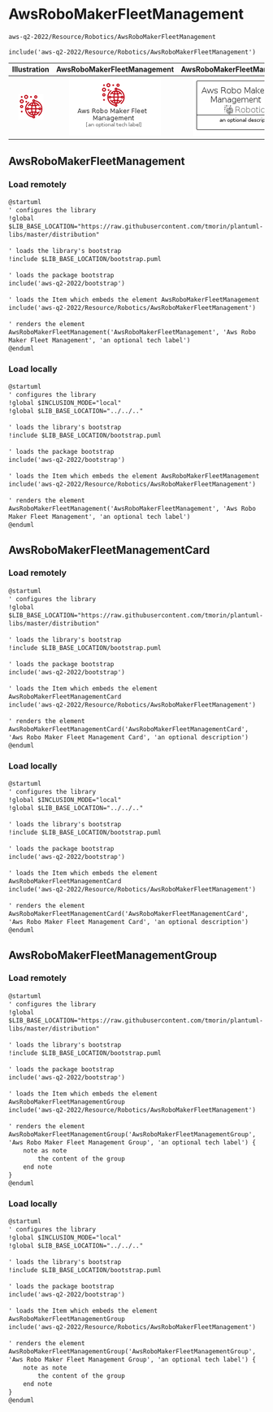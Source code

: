# AwsRoboMakerFleetManagement


```text
aws-q2-2022/Resource/Robotics/AwsRoboMakerFleetManagement
```

```text
include('aws-q2-2022/Resource/Robotics/AwsRoboMakerFleetManagement')
```



| Illustration | AwsRoboMakerFleetManagement | AwsRoboMakerFleetManagementCard | AwsRoboMakerFleetManagementGroup |
| :---: | :---: | :---: | :---: |
| ![illustration for Illustration](../../../aws-q2-2022/Resource/Robotics/AwsRoboMakerFleetManagement.png) | ![illustration for AwsRoboMakerFleetManagement](../../../aws-q2-2022/Resource/Robotics/AwsRoboMakerFleetManagement.Local.png) | ![illustration for AwsRoboMakerFleetManagementCard](../../../aws-q2-2022/Resource/Robotics/AwsRoboMakerFleetManagementCard.Local.png) | ![illustration for AwsRoboMakerFleetManagementGroup](../../../aws-q2-2022/Resource/Robotics/AwsRoboMakerFleetManagementGroup.Local.png) |




## AwsRoboMakerFleetManagement

### Load remotely
```plantuml
@startuml
' configures the library
!global $LIB_BASE_LOCATION="https://raw.githubusercontent.com/tmorin/plantuml-libs/master/distribution"

' loads the library's bootstrap
!include $LIB_BASE_LOCATION/bootstrap.puml

' loads the package bootstrap
include('aws-q2-2022/bootstrap')

' loads the Item which embeds the element AwsRoboMakerFleetManagement
include('aws-q2-2022/Resource/Robotics/AwsRoboMakerFleetManagement')

' renders the element
AwsRoboMakerFleetManagement('AwsRoboMakerFleetManagement', 'Aws Robo Maker Fleet Management', 'an optional tech label')
@enduml
```

### Load locally
```plantuml
@startuml
' configures the library
!global $INCLUSION_MODE="local"
!global $LIB_BASE_LOCATION="../../.."

' loads the library's bootstrap
!include $LIB_BASE_LOCATION/bootstrap.puml

' loads the package bootstrap
include('aws-q2-2022/bootstrap')

' loads the Item which embeds the element AwsRoboMakerFleetManagement
include('aws-q2-2022/Resource/Robotics/AwsRoboMakerFleetManagement')

' renders the element
AwsRoboMakerFleetManagement('AwsRoboMakerFleetManagement', 'Aws Robo Maker Fleet Management', 'an optional tech label')
@enduml
```

## AwsRoboMakerFleetManagementCard

### Load remotely
```plantuml
@startuml
' configures the library
!global $LIB_BASE_LOCATION="https://raw.githubusercontent.com/tmorin/plantuml-libs/master/distribution"

' loads the library's bootstrap
!include $LIB_BASE_LOCATION/bootstrap.puml

' loads the package bootstrap
include('aws-q2-2022/bootstrap')

' loads the Item which embeds the element AwsRoboMakerFleetManagementCard
include('aws-q2-2022/Resource/Robotics/AwsRoboMakerFleetManagement')

' renders the element
AwsRoboMakerFleetManagementCard('AwsRoboMakerFleetManagementCard', 'Aws Robo Maker Fleet Management Card', 'an optional description')
@enduml
```

### Load locally
```plantuml
@startuml
' configures the library
!global $INCLUSION_MODE="local"
!global $LIB_BASE_LOCATION="../../.."

' loads the library's bootstrap
!include $LIB_BASE_LOCATION/bootstrap.puml

' loads the package bootstrap
include('aws-q2-2022/bootstrap')

' loads the Item which embeds the element AwsRoboMakerFleetManagementCard
include('aws-q2-2022/Resource/Robotics/AwsRoboMakerFleetManagement')

' renders the element
AwsRoboMakerFleetManagementCard('AwsRoboMakerFleetManagementCard', 'Aws Robo Maker Fleet Management Card', 'an optional description')
@enduml
```

## AwsRoboMakerFleetManagementGroup

### Load remotely
```plantuml
@startuml
' configures the library
!global $LIB_BASE_LOCATION="https://raw.githubusercontent.com/tmorin/plantuml-libs/master/distribution"

' loads the library's bootstrap
!include $LIB_BASE_LOCATION/bootstrap.puml

' loads the package bootstrap
include('aws-q2-2022/bootstrap')

' loads the Item which embeds the element AwsRoboMakerFleetManagementGroup
include('aws-q2-2022/Resource/Robotics/AwsRoboMakerFleetManagement')

' renders the element
AwsRoboMakerFleetManagementGroup('AwsRoboMakerFleetManagementGroup', 'Aws Robo Maker Fleet Management Group', 'an optional tech label') {
    note as note
        the content of the group
    end note
}
@enduml
```

### Load locally
```plantuml
@startuml
' configures the library
!global $INCLUSION_MODE="local"
!global $LIB_BASE_LOCATION="../../.."

' loads the library's bootstrap
!include $LIB_BASE_LOCATION/bootstrap.puml

' loads the package bootstrap
include('aws-q2-2022/bootstrap')

' loads the Item which embeds the element AwsRoboMakerFleetManagementGroup
include('aws-q2-2022/Resource/Robotics/AwsRoboMakerFleetManagement')

' renders the element
AwsRoboMakerFleetManagementGroup('AwsRoboMakerFleetManagementGroup', 'Aws Robo Maker Fleet Management Group', 'an optional tech label') {
    note as note
        the content of the group
    end note
}
@enduml
```

